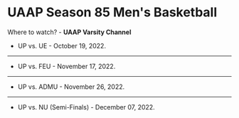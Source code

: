 # **UAAP Season 85 Men's Basketball**

Where to watch? - **UAAP Varsity Channel**

- UP vs. UE - October 19, 2022.
---
- UP vs. FEU - November 17, 2022.
---
- UP vs. ADMU - November 26, 2022.
---
- UP vs. NU (Semi-Finals) - December 07, 2022.
